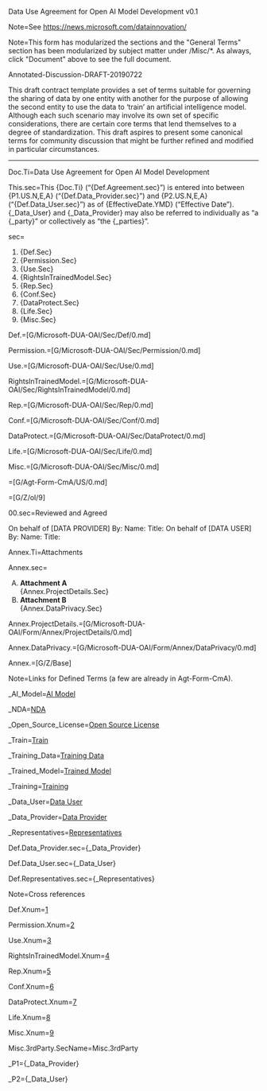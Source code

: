 Data Use Agreement for Open AI Model Development v0.1

Note=See https://news.microsoft.com/datainnovation/

Note=This form has modularized the sections and the "General Terms" section has been modularized by subject matter under /Misc/*.  As always, click "Document" above to see the full document. 

Annotated-Discussion-DRAFT-20190722

This draft contract template provides a set of terms suitable for governing the sharing of data by one entity with another for the purpose of allowing the second entity to use the data to ‘train’ an artificial intelligence model. Although each such scenario may involve its own set of specific considerations, there are certain core terms that lend themselves to a degree of standardization. This draft aspires to present some canonical terms for community discussion that might be further refined and modified in particular circumstances.

* * *

Doc.Ti=Data Use Agreement for Open AI Model Development

This.sec=This {Doc.Ti} (“{Def.Agreement.sec}”) is entered into between {P1.US.N,E,A} (“{Def.Data_Provider.sec}”) and {P2.US.N,E,A} (“{Def.Data_User.sec}”) as of {EffectiveDate.YMD} (“Effective Date”). {_Data_User} and {_Data_Provider} may also be referred to individually as “a {_party}” or collectively as “the {_parties}”.

sec=<ol><li>{Def.Sec}</li><li>{Permission.Sec}</li><li>{Use.Sec}</li><li>{RightsInTrainedModel.Sec}</li><li>{Rep.Sec}</li><li>{Conf.Sec}</li><li>{DataProtect.Sec}</li><li>{Life.Sec}</li><li>{Misc.Sec}</li></ol>

Def.=[G/Microsoft-DUA-OAI/Sec/Def/0.md]

Permission.=[G/Microsoft-DUA-OAI/Sec/Permission/0.md]

Use.=[G/Microsoft-DUA-OAI/Sec/Use/0.md]

RightsInTrainedModel.=[G/Microsoft-DUA-OAI/Sec/RightsInTrainedModel/0.md]

Rep.=[G/Microsoft-DUA-OAI/Sec/Rep/0.md]

Conf.=[G/Microsoft-DUA-OAI/Sec/Conf/0.md]

DataProtect.=[G/Microsoft-DUA-OAI/Sec/DataProtect/0.md]

Life.=[G/Microsoft-DUA-OAI/Sec/Life/0.md]

Misc.=[G/Microsoft-DUA-OAI/Sec/Misc/0.md]

=[G/Agt-Form-CmA/US/0.md]

=[G/Z/ol/9]

00.sec=Reviewed and Agreed

On behalf of [DATA PROVIDER] By: Name: Title: On behalf of [DATA USER] By: Name: Title:

Annex.Ti=Attachments

Annex.sec=<ol type="A"><li><b>Attachment A</b><br>{Annex.ProjectDetails.Sec}</li><li><b>Attachment B</b><br>{Annex.DataPrivacy.Sec}</li></ol>

Annex.ProjectDetails.=[G/Microsoft-DUA-OAI/Form/Annex/ProjectDetails/0.md]

Annex.DataPrivacy.=[G/Microsoft-DUA-OAI/Form/Annex/DataPrivacy/0.md]

Annex.=[G/Z/Base]

Note=Links for Defined Terms (a few are already in Agt-Form-CmA). 

_AI_Model=<a href='#Def.AI_Model.sec' class='definedterm'>AI Model</a>

_NDA=<a href='#Def.NDA.sec' class='definedterm'>NDA</a>

_Open_Source_License=<a href='#Def.Open_Source_License.sec' class='definedterm'>Open Source License</a>

_Train=<a href='#Def.Train.sec' class='definedterm'>Train</a>

_Training_Data=<a href='#Def.Training_Data.sec' class='definedterm'>Training Data</a>

_Trained_Model=<a href='#Def.Trained_Model.sec' class='definedterm'>Trained Model</a>

_Training=<a href='#Def.Train.sec' class='definedterm'>Training</a>

_Data_User=<a href='#Def.Data_User.sec' class='definedterm'>Data User</a>

_Data_Provider=<a href='#Def.Data_Provider.sec' class='definedterm'>Data Provider</a>

_Representatives=<a href='#Def.Representatives.sec' class='definedterm'>Representatives</a>

Def.Data_Provider.sec={_Data_Provider}

Def.Data_User.sec={_Data_User}

Def.Representatives.sec={_Representatives}

Note=Cross references

Def.Xnum=<a href='#Def.sec'>1</a>

Permission.Xnum=<a href='#Def.sec'>2</a>

Use.Xnum=<a href='#Use.sec'>3</a>

RightsInTrainedModel.Xnum=<a href='#RightsInTrainedModel.sec'>4</a>

Rep.Xnum=<a href='#Rep.sec'>5</a>

Conf.Xnum=<a href='#Conf.sec'>6</a>

DataProtect.Xnum=<a href='#DataProtect.sec'>7</a>

Life.Xnum=<a href='#Life.sec'>8</a>

Misc.Xnum=<a href='#Misc.sec'>9</a>

Misc.3rdParty.SecName=Misc.3rdParty

_P1={_Data_Provider}

_P2={_Data_User}
